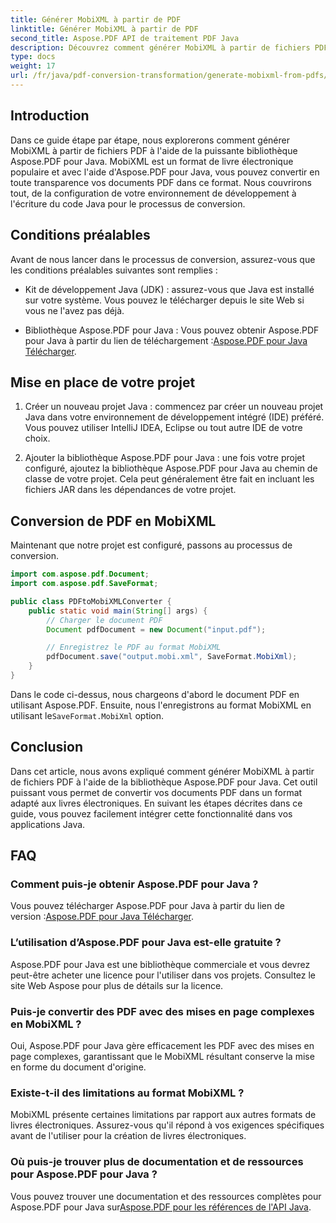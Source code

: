 ```yaml
---
title: Générer MobiXML à partir de PDF
linktitle: Générer MobiXML à partir de PDF
second_title: Aspose.PDF API de traitement PDF Java
description: Découvrez comment générer MobiXML à partir de fichiers PDF à l'aide d'Aspose.PDF pour Java. Un guide étape par étape avec des exemples de code. Convertissez facilement des PDF au format MobiXML.
type: docs
weight: 17
url: /fr/java/pdf-conversion-transformation/generate-mobixml-from-pdfs/
---
```


## Introduction

Dans ce guide étape par étape, nous explorerons comment générer MobiXML à partir de fichiers PDF à l'aide de la puissante bibliothèque Aspose.PDF pour Java. MobiXML est un format de livre électronique populaire et avec l'aide d'Aspose.PDF pour Java, vous pouvez convertir en toute transparence vos documents PDF dans ce format. Nous couvrirons tout, de la configuration de votre environnement de développement à l'écriture du code Java pour le processus de conversion.

## Conditions préalables

Avant de nous lancer dans le processus de conversion, assurez-vous que les conditions préalables suivantes sont remplies :

- Kit de développement Java (JDK) : assurez-vous que Java est installé sur votre système. Vous pouvez le télécharger depuis le site Web si vous ne l'avez pas déjà.

-  Bibliothèque Aspose.PDF pour Java : Vous pouvez obtenir Aspose.PDF pour Java à partir du lien de téléchargement :[Aspose.PDF pour Java Télécharger](https://releases.aspose.com/pdf/java/).

## Mise en place de votre projet

1. Créer un nouveau projet Java : commencez par créer un nouveau projet Java dans votre environnement de développement intégré (IDE) préféré. Vous pouvez utiliser IntelliJ IDEA, Eclipse ou tout autre IDE de votre choix.

2. Ajouter la bibliothèque Aspose.PDF pour Java : une fois votre projet configuré, ajoutez la bibliothèque Aspose.PDF pour Java au chemin de classe de votre projet. Cela peut généralement être fait en incluant les fichiers JAR dans les dépendances de votre projet.

## Conversion de PDF en MobiXML

Maintenant que notre projet est configuré, passons au processus de conversion.

```java
import com.aspose.pdf.Document;
import com.aspose.pdf.SaveFormat;

public class PDFtoMobiXMLConverter {
    public static void main(String[] args) {
        // Charger le document PDF
        Document pdfDocument = new Document("input.pdf");

        // Enregistrez le PDF au format MobiXML
        pdfDocument.save("output.mobi.xml", SaveFormat.MobiXml);
    }
}
```

 Dans le code ci-dessus, nous chargeons d'abord le document PDF en utilisant Aspose.PDF. Ensuite, nous l'enregistrons au format MobiXML en utilisant le`SaveFormat.MobiXml` option.

## Conclusion

Dans cet article, nous avons expliqué comment générer MobiXML à partir de fichiers PDF à l'aide de la bibliothèque Aspose.PDF pour Java. Cet outil puissant vous permet de convertir vos documents PDF dans un format adapté aux livres électroniques. En suivant les étapes décrites dans ce guide, vous pouvez facilement intégrer cette fonctionnalité dans vos applications Java.

## FAQ

### Comment puis-je obtenir Aspose.PDF pour Java ?

 Vous pouvez télécharger Aspose.PDF pour Java à partir du lien de version :[Aspose.PDF pour Java Télécharger](https://releases.aspose.com/pdf/java/).

### L’utilisation d’Aspose.PDF pour Java est-elle gratuite ?

Aspose.PDF pour Java est une bibliothèque commerciale et vous devrez peut-être acheter une licence pour l'utiliser dans vos projets. Consultez le site Web Aspose pour plus de détails sur la licence.

### Puis-je convertir des PDF avec des mises en page complexes en MobiXML ?

Oui, Aspose.PDF pour Java gère efficacement les PDF avec des mises en page complexes, garantissant que le MobiXML résultant conserve la mise en forme du document d'origine.

### Existe-t-il des limitations au format MobiXML ?

MobiXML présente certaines limitations par rapport aux autres formats de livres électroniques. Assurez-vous qu'il répond à vos exigences spécifiques avant de l'utiliser pour la création de livres électroniques.

### Où puis-je trouver plus de documentation et de ressources pour Aspose.PDF pour Java ?

 Vous pouvez trouver une documentation et des ressources complètes pour Aspose.PDF pour Java sur[Aspose.PDF pour les références de l'API Java](https://reference.aspose.com/pdf/java/).